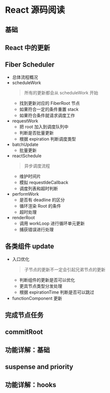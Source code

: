 # React 源码阅读

## 基础

## React 中的更新

## Fiber Scheduler

- 总体流程概况
- scheduleWork
  > 所有的更新都会从 scheduleWork 开始
  - 找到更新对应的 FiberRoot 节点
  - 如果符合一定的条件重置 stack
  - 如果符合条件就请求调度工作
- requestWork
  - 把 root 加入到调度队列中
  - 判断是否批量更新
  - 根据 expiration 判断调度类型
- batchUpdate
  - 批量更新
- reactSchedule
  > 异步调度流程
  - 维护时间片
  - 模拟 requestIdeCallback
  - 调度列表和超时判断
- performWork
  - 是否有 deadline 的区分
  - 循环渲染 Root 的条件
  - 超时处理
- renderRoot
  - 调用 workLoop 进行循环单元更新
  - 捕获错误进行处理

## 各类组件 update

- 入口优化
  > 子节点的更新不一定会引起兄弟节点的更新
  - 判断组件的更新是否可以优化
  - 更具节点类型分发处理
  - 根据 expirationTime 判断是否可以跳过
- functionComponent 更新

## 完成节点任务

## commitRoot

## 功能详解：基础

## suspense and priority

## 功能详解：hooks
